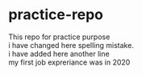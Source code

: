 # practice-repo

This repo for practice purpose  
i have changed here spelling mistake.  
i have added here another line  
my first job expreriance was in 2020

